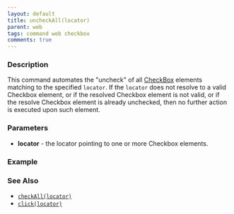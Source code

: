 ```yaml
---
layout: default
title: uncheckAll(locator)
parent: web
tags: command web checkbox
comments: true
---
```


### Description
This command automates the "uncheck" of all 
<a href="https://www.w3.org/wiki/Html/Elements/input/checkbox" class="external-link" link="nexial_link">CheckBox</a> 
elements matching to the specified `locator`.  If the `locator` does not resolve to a valid Checkbox element, or if the
resolved Checkbox element is not valid, or if the resolve Checkbox element is already unchecked, then no further action
is executed upon such element.


### Parameters
- **locator** - the locator pointing to one or more Checkbox elements.


### Example


### See Also
- [`checkAll(locator)`](checkAll(locator))
- [`click(locator)`](click(locator))